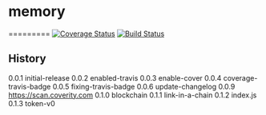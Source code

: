 # memory
=========
[![Coverage Status](https://coveralls.io/repos/github/usertoken/token-memory/badge.svg)](https://coveralls.io/github/usertoken/token-memory)
[![Build Status](https://travis-ci.org/usertoken/token-memory.svg)](https://travis-ci.org/usertoken/token-memory)

## History

0.0.1           initial-release
0.0.2           enabled-travis
0.0.3           enable-cover
0.0.4           coverage-travis-badge
0.0.5           fixing-travis-badge
0.0.6           update-changelog
0.0.9           https://scan.coverity.com
0.1.0           blockchain
0.1.1           link-in-a-chain
0.1.2           index.js
0.1.3           token-v0
